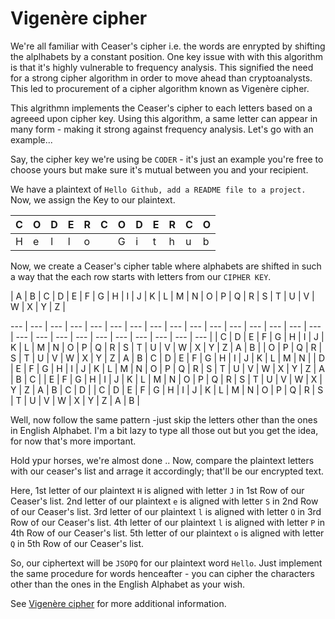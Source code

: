 # Vigenère cipher

We're all familiar with Ceaser's cipher i.e. the words are enrypted by shifting the alplhabets by a constant position. One key issue with with this algorithm is that it's highly vulnerable to frequency analysis. This signified the need for a strong cipher algorithm in order to move ahead than cryptoanalysts. This led to procurement of a cipher algorithm known as Vigenère cipher. 

This algrithmn implements the Ceaser's cipher to each letters based on a agreeed upon cipher key. Using this algorithm, a same letter can appear in many form - making it strong against frequency analysis. Let's go with an example...

Say, the cipher key we're using be `CODER` - it's just an example you're free to choose yours but make sure it's mutual between you and your recipient.

We have a plaintext of `Hello Github, add a README file to a project.`
Now, we assign the Key to our plaintext.

| C | O | D | E | R | C | O | D | E | R | C | O |
--- | --- | --- | --- | --- | --- | --- | --- | --- | --- | --- | --- |
|H | e | l | l | o | | G | i | t | h | u | b |  


Now, we create a Ceaser's cipher table where alphabets are shifted in such a way that the each row starts with letters from our `CIPHER KEY`.

| A | B | C | D | E | F | G | H | I | J | K | L | M | N | O | P | Q | R | S | T | U | V | W | X | Y | Z |

--- | --- | --- | --- | --- | --- | --- | --- | --- | --- | --- | --- | --- | --- | --- | --- | --- | --- | --- | --- | --- | --- | --- | --- | --- | --- |
| C | D | E | F | G | H | I | J | K | L | M | N | O | P | Q | R | S | T | U | V | W | X | Y | Z | A | B |
| O | P | Q | R | S | T | U | V | W | X | Y | Z | A | B | C | D | E | F | G | H | I | J | K | L | M | N |
| D | E | F | G | H | I | J | K | L | M | N | O | P | Q | R | S | T | U | V | W | X | Y | Z | A | B | C |
| E | F | G | H | I | J | K | L | M | N | O | P | Q | R | S | T | U | V | W | X | Y | Z | A | B | C | D |
| C | D | E | F | G | H | I | J | K | L | M | N | O | P | Q | R | S | T | U | V | W | X | Y | Z | A | B |

Well, now follow the same pattern -just skip the letters other than the ones in English Alphabet. I'm a bit lazy to type all those out but you get the idea, for now that's more important.

Hold ypur horses, we're almost done ..
Now, compare the plaintext letters with our ceaser's list and arrage it accordingly; that'll be our encrypted text.

Here, 1st letter of our plaintext `H` is aligned with letter `J` in 1st Row of our Ceaser's list.
2nd letter of our plaintext `e` is aligned with letter `S` in 2nd Row of our Ceaser's list.
3rd letter of our plaintext `l` is aligned with letter `O` in 3rd Row of our Ceaser's list.
4th letter of our plaintext `l` is aligned with letter `P` in 4th Row of our Ceaser's list.
5th letter of our plaintext `o` is aligned with letter `Q` in 5th Row of our Ceaser's list.

So, our ciphertext will be `JSOPQ` for our plaintext word `Hello`. Just implement the same procedure for words henceafter - you can
cipher the characters other than the ones in the English Alphabet as your wish.


See [Vigenère cipher](https://en.wikipedia.org/wiki/Vigen%C3%A8re_cipher) for more additional information.
